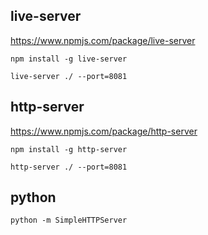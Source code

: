 ## live-server

https://www.npmjs.com/package/live-server

```
npm install -g live-server

live-server ./ --port=8081
```

## http-server

https://www.npmjs.com/package/http-server

```
npm install -g http-server

http-server ./ --port=8081
```

## python

```
python -m SimpleHTTPServer
```
